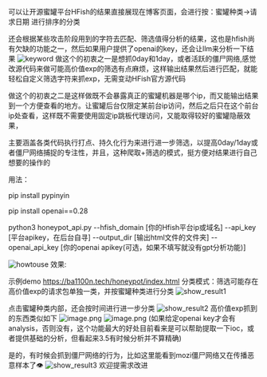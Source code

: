 可以让开源蜜罐平台HFish的结果直接展现在博客页面，会进行按：蜜罐种类->请求日期 进行排序的分类

还会根据某些攻击阶段用到的字符去匹配、筛选值得分析的结果，这也是hfish尚有欠缺的功能之一，然后如果用户提供了openai的key，还会让llm来分析一下结果
![keyword](https://balloonblogsrcs.oss-cn-shanghai.aliyuncs.com/20241126115637.png)
做这个的初衷之一是想抓0day和1day，或者活跃的僵尸网络,感觉改源代码来做可能高价值exp的筛选有点麻烦，这样输出结果然后进行匹配，就能轻松自定义筛选字符来抓exp，无需变动HFish官方源代码

做这个的初衷之二是这样做既不会暴露真正的蜜罐机器是哪个ip，而又能输出结果到一个方便查看的地方。让蜜罐后台仅限定某前台ip访问，然后之后只在这个前台ip处查看，这样既不需要使用固定ip跳板代理访问，又能取得较好的蜜罐隐蔽效果，

主要涵盖各类代码执行打点、持久化行为来进行进一步筛选，以提高0day/1day或者僵尸网络捕捉的专注性，并且，这种爬取+筛选的模式，挺方便对结果进行自己想要的操作的

用法：

pip install pypinyin

pip install openai==0.28

python3 honeypot_api.py --hfish_domain [你的Hfish平台ip或域名] --api_key [平台apikey，在后台自寻] --output_dir [输出html文件的文件夹] --openai_api_key [你的openai apikey(可选，如果不填写就没有gpt分析功能)]

![howtouse](https://balloonblogsrcs.oss-cn-shanghai.aliyuncs.com/20241202101026.png)
效果:

示例demo https://ba1100n.tech/honeypot/index.html
分类模式：筛选可能存在高价值exp的请求包单独一类，并按蜜罐种类进行分类
![show_result1](https://balloonblogsrcs.oss-cn-shanghai.aliyuncs.com/20241202102135.png)

点击蜜罐种类内部，还会按时间进行进一步分类
![show_result2](https://balloonblogsrcs.oss-cn-shanghai.aliyuncs.com/20241202102226.png)
高价值exp抓到的东西类似如下
![image.png](https://balloonblogsrcs.oss-cn-shanghai.aliyuncs.com/20241202102418.png)
![image.png](https://balloonblogsrcs.oss-cn-shanghai.aliyuncs.com/20241202102555.png)
(如果给定openai key才会有analysis，否则没有，这个功能最大的好处目前看来是可以帮助提取一下ioc，或者提供基础的分析，但看起来3.5有时候分析并不算精确)

是的，有时候会抓到僵尸网络的行为，比如这里能看到mozi僵尸网络又在传播恶意样本了👁️
![show_result3](https://balloonblogsrcs.oss-cn-shanghai.aliyuncs.com/20241202101208.png)
欢迎提需求改进

